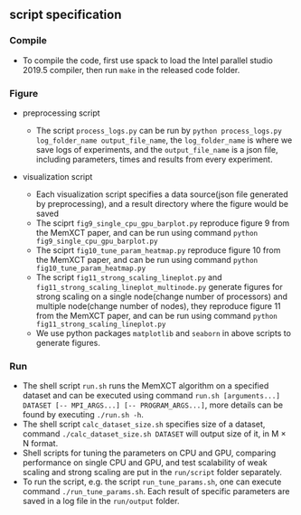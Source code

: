 ## script specification

### Compile
- To compile the code, first use spack to load the Intel parallel studio 2019.5 compiler, then run `make` in the released code folder.

### Figure
-  preprocessing script
	- The script `process_logs.py` can be run by `python process_logs.py log_folder_name output_file_name`, the `log_folder_name` is where we save logs of experiments, and the `output_file_name` is a json file, including parameters, times and results from every experiment.

- visualization script
	- Each visualization script specifies a data source(json file generated by preprocessing), and a result directory where the figure would be saved
	- The sciprt `fig9_single_cpu_gpu_barplot.py` reproduce figure 9 from the MemXCT paper, and can be run using command `python fig9_single_cpu_gpu_barplot.py`
	- The sciprt `fig10_tune_param_heatmap.py` reproduce figure 10 from the MemXCT paper, and can be run using command `python fig10_tune_param_heatmap.py`
	- The script `fig11_strong_scaling_lineplot.py` and `fig11_strong_scaling_lineplot_multinode.py` generate figures for strong scaling on a single node(change number of processors) and multiple node(change number of nodes), they reproduce figure 11 from the MemXCT paper, and can be run using command `python fig11_strong_scaling_lineplot.py`
	- We use python packages `matplotlib` and `seaborn` in above scripts to generate figures.

### Run
- The shell script `run.sh` runs the MemXCT algorithm on a specified dataset and can be executed using command `run.sh [arguments...] DATASET [-- MPI_ARGS...] [-- PROGRAM_ARGS...]`, more details can be found by executing `./run.sh -h`.
- The shell script `calc_dataset_size.sh` specifies size of a dataset, command `./calc_dataset_size.sh DATASET` will output size of it, in M $\times$ N format.
- Shell scripts for tuning the parameters on CPU and GPU, comparing performance on single CPU and GPU, and test scalability of weak scaling and strong scaling are put in the `run/script` folder separately.
- To run the script, e.g. the script `run_tune_params.sh`, one can execute command `./run_tune_params.sh`. Each result of specific parameters are saved in a log file in the `run/output` folder.



